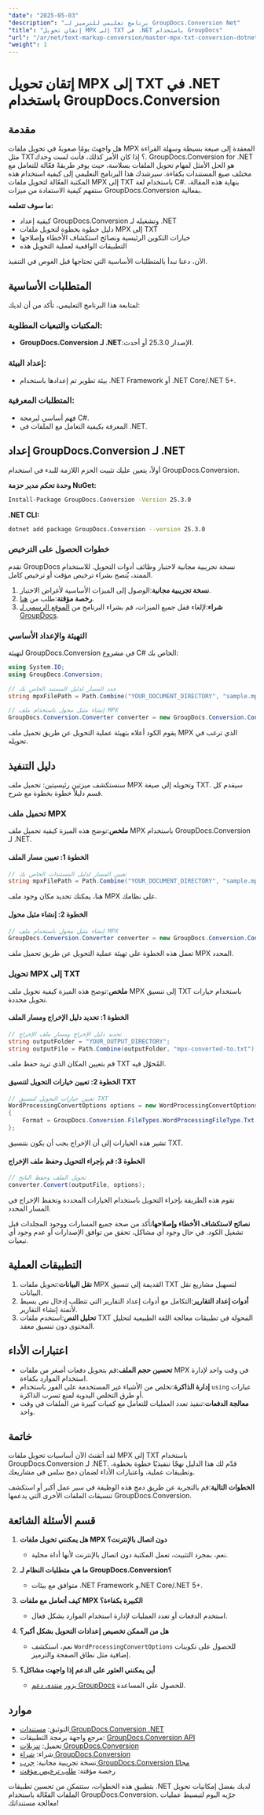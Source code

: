 ```yaml
---
"date": "2025-05-03"
"description": "برنامج تعليمي للترميز لـ GroupDocs.Conversion Net"
"title": "إتقان تحويل MPX إلى TXT في .NET باستخدام GroupDocs"
"url": "/ar/net/text-markup-conversion/master-mpx-txt-conversion-dotnet-groupdocs/"
"weight": 1
---
```


# إتقان تحويل MPX إلى TXT في .NET باستخدام GroupDocs.Conversion

## مقدمة

هل واجهتَ يومًا صعوبةً في تحويل ملفات MPX المعقدة إلى صيغة بسيطة وسهلة القراءة مثل TXT؟ إذا كان الأمر كذلك، فأنت لست وحدك. GroupDocs.Conversion for .NET هو الحل الأمثل لمهام تحويل الملفات بسلاسة، حيث يوفر طريقةً فعّالة للتعامل مع مختلف صيغ المستندات بكفاءة. سيرشدك هذا البرنامج التعليمي إلى كيفية استخدام هذه المكتبة الفعّالة لتحويل ملفات MPX إلى TXT باستخدام لغة C#. بنهاية هذه المقالة، ستفهم كيفية الاستفادة من ميزات GroupDocs.Conversion بفعالية.

**ما سوف تتعلمه:**
- كيفية إعداد GroupDocs.Conversion وتشغيله لـ .NET
- دليل خطوة بخطوة لتحويل ملفات MPX إلى TXT
- خيارات التكوين الرئيسية ونصائح استكشاف الأخطاء وإصلاحها
- التطبيقات الواقعية لعملية التحويل هذه

الآن، دعنا نبدأ بالمتطلبات الأساسية التي تحتاجها قبل الغوص في التنفيذ.

## المتطلبات الأساسية

لمتابعة هذا البرنامج التعليمي، تأكد من أن لديك:

### المكتبات والتبعيات المطلوبة:
- **GroupDocs.Conversion لـ .NET**:الإصدار 25.3.0 أو أحدث.
  
### إعداد البيئة:
- بيئة تطوير تم إعدادها باستخدام .NET Framework أو .NET Core/.NET 5+.

### المتطلبات المعرفية:
- فهم أساسي لبرمجة C#.
- المعرفة بكيفية التعامل مع الملفات في .NET.

## إعداد GroupDocs.Conversion لـ .NET

أولاً، يتعين عليك تثبيت الحزم اللازمة للبدء في استخدام GroupDocs.Conversion.

**وحدة تحكم مدير حزمة NuGet:**
```bash
Install-Package GroupDocs.Conversion -Version 25.3.0
```

**.NET CLI:**
```bash
dotnet add package GroupDocs.Conversion --version 25.3.0
```

### خطوات الحصول على الترخيص

تقدم GroupDocs نسخة تجريبية مجانية لاختبار وظائف أدوات التحويل. للاستخدام الممتد، يُنصح بشراء ترخيص مؤقت أو ترخيص كامل.

1. **نسخة تجريبية مجانية**:الوصول إلى الميزات الأساسية لأغراض الاختبار.
2. **رخصة مؤقتة**:طلب من [هنا](https://purchase.groupdocs.com/temporary-license/).
3. **شراء**:لإلغاء قفل جميع الميزات، قم بشراء البرنامج من [الموقع الرسمي لـ GroupDocs](https://purchase.groupdocs.com/buy).

### التهيئة والإعداد الأساسي

لتهيئة GroupDocs.Conversion في مشروع C# الخاص بك:

```csharp
using System.IO;
using GroupDocs.Conversion;

// حدد المسار لدليل المستند الخاص بك
string mpxFilePath = Path.Combine("YOUR_DOCUMENT_DIRECTORY", "sample.mpx");

// إنشاء مثيل محول باستخدام ملف MPX
GroupDocs.Conversion.Converter converter = new GroupDocs.Conversion.Converter(mpxFilePath);
```

يقوم الكود أعلاه بتهيئة عملية التحويل عن طريق تحميل ملف MPX الذي ترغب في تحويله.

## دليل التنفيذ

سنستكشف ميزتين رئيسيتين: تحميل ملف MPX وتحويله إلى صيغة TXT. سيقدم كل قسم دليلاً خطوة بخطوة مع شرح.

### تحميل ملف MPX

**ملخص**:توضح هذه الميزة كيفية تحميل ملف MPX باستخدام GroupDocs.Conversion لـ .NET.

#### الخطوة 1: تعيين مسار الملف
```csharp
// تعيين المسار لدليل المستندات الخاص بك
string mpxFilePath = Path.Combine("YOUR_DOCUMENT_DIRECTORY", "sample.mpx");
```
هنا، يمكنك تحديد مكان وجود ملف MPX على نظامك.

#### الخطوة 2: إنشاء مثيل محول
```csharp
// إنشاء مثيل محول باستخدام ملف MPX
GroupDocs.Conversion.Converter converter = new GroupDocs.Conversion.Converter(mpxFilePath);
```
تعمل هذه الخطوة على تهيئة عملية التحويل عن طريق تحميل ملف MPX المحدد.

### تحويل MPX إلى TXT

**ملخص**:توضح هذه الميزة كيفية تحويل ملف MPX إلى تنسيق TXT باستخدام خيارات تحويل محددة.

#### الخطوة 1: تحديد دليل الإخراج ومسار الملف
```csharp
// تحديد دليل الإخراج ومسار ملف الإخراج
string outputFolder = "YOUR_OUTPUT_DIRECTORY";
string outputFile = Path.Combine(outputFolder, "mpx-converted-to.txt");
```
قم بتعيين المكان الذي تريد حفظ ملف TXT المُحوّل فيه.

#### الخطوة 2: تعيين خيارات التحويل لتنسيق TXT
```csharp
// تعيين خيارات التحويل لتنسيق TXT
WordProcessingConvertOptions options = new WordProcessingConvertOptions 
{ 
    Format = GroupDocs.Conversion.FileTypes.WordProcessingFileType.Txt 
};
```
تشير هذه الخيارات إلى أن الإخراج يجب أن يكون بتنسيق TXT.

#### الخطوة 3: قم بإجراء التحويل وحفظ ملف الإخراج
```csharp
// تحويل الملف وحفظ الناتج
converter.Convert(outputFile, options);
```
تقوم هذه الطريقة بإجراء التحويل باستخدام الخيارات المحددة وتحفظ الإخراج في المسار المحدد.

**نصائح لاستكشاف الأخطاء وإصلاحها**تأكد من صحة جميع المسارات ووجود المجلدات قبل تشغيل الكود. في حال وجود أي مشاكل، تحقق من توافق الإصدارات أو عدم وجود أي تبعيات.

## التطبيقات العملية

1. **نقل البيانات**:تحويل ملفات MPX القديمة إلى تنسيق TXT لتسهيل مشاريع نقل البيانات.
2. **أدوات إعداد التقارير**:التكامل مع أدوات إعداد التقارير التي تتطلب إدخال نص بسيط لأتمتة إنشاء التقارير.
3. **تحليل النص**:استخدم ملفات TXT المحولة في تطبيقات معالجة اللغة الطبيعية لتحليل المحتوى دون تنسيق معقد.

## اعتبارات الأداء

- **تحسين حجم الملف**:قم بتحويل دفعات أصغر من ملفات MPX في وقت واحد لإدارة استخدام الموارد بكفاءة.
- **إدارة الذاكرة**:تخلص من الأشياء غير المستخدمة على الفور باستخدام `using` عبارات أو طرق التخلص اليدوية لمنع تسرب الذاكرة.
- **معالجة الدفعات**:تنفيذ تعدد العمليات للتعامل مع كميات كبيرة من الملفات في وقت واحد.

## خاتمة

لقد أتقنتَ الآن أساسيات تحويل ملفات MPX إلى TXT باستخدام GroupDocs.Conversion لـ .NET. قدّم لك هذا الدليل نهجًا تنفيذيًا خطوة بخطوة، وتطبيقات عملية، واعتبارات الأداء لضمان دمج سلس في مشاريعك. 

**الخطوات التالية**:قم بالتجربة عن طريق دمج هذه الوظيفة في سير عمل أكبر أو استكشف تنسيقات الملفات الأخرى التي يدعمها GroupDocs.Conversion.

## قسم الأسئلة الشائعة

1. **هل يمكنني تحويل ملفات MPX دون اتصال بالإنترنت؟**
   - نعم، بمجرد التثبيت، تعمل المكتبة دون اتصال بالإنترنت لأنها أداة محلية.

2. **ما هي متطلبات النظام لـ GroupDocs.Conversion؟**
   - متوافق مع بيئات .NET Framework و.NET Core/.NET 5+.

3. **كيف أتعامل مع ملفات MPX الكبيرة بكفاءة؟**
   - استخدم الدفعات أو تعدد العمليات لإدارة استخدام الموارد بشكل فعال.

4. **هل من الممكن تخصيص إعدادات التحويل بشكل أكبر؟**
   - نعم، استكشف `WordProcessingConvertOptions` للحصول على تكوينات إضافية مثل نطاق الصفحة والترميز.

5. **أين يمكنني العثور على الدعم إذا واجهت مشاكل؟**
   - يزور [منتدى دعم GroupDocs](https://forum.groupdocs.com/c/conversion/10) للحصول على المساعدة.

## موارد

- التوثيق: [مستندات GroupDocs.Conversion .NET](https://docs.groupdocs.com/conversion/net/)
- مرجع واجهة برمجة التطبيقات: [GroupDocs.Conversion API](https://reference.groupdocs.com/conversion/net/)
- تحميل: [تنزيلات GroupDocs.Conversion](https://releases.groupdocs.com/conversion/net/)
- شراء: [شراء GroupDocs.Conversion](https://purchase.groupdocs.com/buy)
- نسخة تجريبية مجانية: [جرب GroupDocs.Conversion مجانًا](https://releases.groupdocs.com/conversion/net/)
- رخصة مؤقتة: [طلب ترخيص مؤقت](https://purchase.groupdocs.com/temporary-license/)

بتطبيق هذه الخطوات، ستتمكن من تحسين تطبيقات .NET لديك بفضل إمكانيات تحويل الملفات الفعّالة باستخدام GroupDocs.Conversion. جرّبه اليوم لتبسيط عمليات معالجة مستنداتك!
